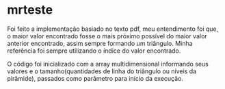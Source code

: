 # mrteste

Foi feito a implementação basiado no texto pdf, meu entendimento foi que, o maior valor encontrado fosse o mais próximo possível do maior valor anterior encontrado, assim sempre formando um triângulo.
Minha referência foi sempre utilizando o índice do valor encontrado.

O código foi inicializado com a array multidimensional informando seus valores e o tamanho(quantidades de linha do triângulo ou níveis da pirâmide), passados como parâmetro para início da execução.
